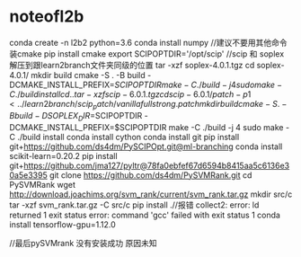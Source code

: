 # noteofl2b

conda create -n l2b2 python=3.6
conda install numpy
//建议不要用其他命令装cmake
pip install cmake
export SCIPOPTDIR='/opt/scip'
//scip 和 soplex 解压到跟learn2branch文件夹同级的位置
tar -xzf soplex-4.0.1.tgz
cd soplex-4.0.1/
mkdir build
cmake -S . -B build -DCMAKE_INSTALL_PREFIX=$SCIPOPTDIR
make -C ./build -j 4
sudo make -C ./build install
cd ..
tar -xzf scip-6.0.1.tgz
cd scip-6.0.1/
patch -p1 < ../learn2branch/scip_patch/vanillafullstrong.patch
mkdir build
cmake -S . -B build -DSOPLEX_DIR=$SCIPOPTDIR -DCMAKE_INSTALL_PREFIX=$SCIPOPTDIR
make -C ./build -j 4
sudo make -C ./build install
conda install cython
conda install git
pip install git+https://github.com/ds4dm/PySCIPOpt.git@ml-branching
conda install scikit-learn=0.20.2
pip install git+https://github.com/jma127/pyltr@78fa0ebfef67d6594b8415aa5c6136e30a5e3395
git clone https://github.com/ds4dm/PySVMRank.git
cd PySVMRank
wget http://download.joachims.org/svm_rank/current/svm_rank.tar.gz
mkdir src/c
tar -xzf svm_rank.tar.gz -C src/c
pip install .//报错 collect2: error: ld returned 1 exit status    error: command 'gcc' failed with exit status 1
conda install tensorflow-gpu=1.12.0

//最后pySVMrank 没有安装成功 原因未知
